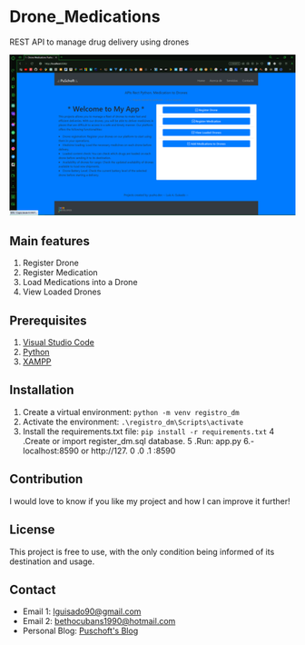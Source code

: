 # Drone_Medications

REST API to manage drug delivery using drones

<div align="center">
  <img src="images/min_1.png" alt="Star Project">
</div>

## Main features
1. Register Drone
2. Register Medication
3. Load Medications into a Drone
4. View Loaded Drones

## Prerequisites
1. [Visual Studio Code](https://code.visualstudio.com/download)
2. [Python](https://www.python.org/downloads/)
3. [XAMPP](https://www.apachefriends.org/index.html)

## Installation
1. Create a virtual environment: `python -m venv registro_dm`
2. Activate the environment: `.\registro_dm\Scripts\activate`
3. Install the requirements.txt file: `pip install -r requirements.txt`
4 .Create or import register_dm.sql database.
5 .Run: app.py 6.- localhost:8590 or http://127.
0 .0 .1 :8590

## Contribution 
I would love to know if you like my project and how I can improve it further!

## License 
This project is free to use, with the only condition being informed of its destination and usage.

## Contact 
- Email 1: lguisado90@gmail.com  
- Email 2: bethocubans1990@hotmail.com  
- Personal Blog: [Puschoft's Blog](https://puschoft.blogspot.com)